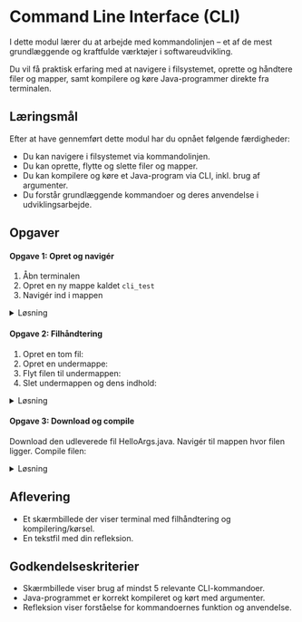 # Command Line Interface (CLI)
I dette modul lærer du at arbejde med kommandolinjen – et af de mest grundlæggende og kraftfulde værktøjer i softwareudvikling. 

Du vil få praktisk erfaring med at navigere i filsystemet, oprette og håndtere filer og mapper, samt kompilere og køre Java-programmer direkte fra terminalen.

## Læringsmål
Efter at have gennemført dette modul har du opnået følgende færdigheder:

 - Du kan navigere i filsystemet via kommandolinjen.
 - Du kan oprette, flytte og slette filer og mapper.
 - Du kan kompilere og køre et Java-program via CLI, inkl. brug af argumenter.
 - Du forstår grundlæggende kommandoer og deres anvendelse i udviklingsarbejde.
 
## Opgaver

#### Opgave 1: Opret og navigér
1. Åbn terminalen
2. Opret en ny mappe kaldet `cli_test`
3. Navigér ind i mappen

<details>
  <summary>Løsning</summary>
  
  ````bash
  mkdir cli_test
  cd cli_test
  ````
</details>

#### Opgave 2: Filhåndtering
1. Opret en tom fil:
2. Opret en undermappe:
3. Flyt filen til undermappen:
4. Slet undermappen og dens indhold:

<details>
  <summary>Løsning</summary>
  
  ````bash
    touch info.txt
    mkdir archive
    mv info.txt archive/
    rm -r archive
  ````
</details>

#### Opgave 3: Download og compile
Download den udleverede fil HelloArgs.java.
Navigér til mappen hvor filen ligger.
Compile filen:

<details>
  <summary>Løsning</summary>
  
  ````bash
  javac HelloArgs.java
  java HelloArgs Michael Viuff
  ````
</details>

## Aflevering

 - Et skærmbillede der viser terminal med filhåndtering og kompilering/kørsel.
 - En tekstfil med din refleksion.

## Godkendelseskriterier

 - Skærmbillede viser brug af mindst 5 relevante CLI-kommandoer.
 - Java-programmet er korrekt kompileret og kørt med argumenter.
 - Refleksion viser forståelse for kommandoernes funktion og anvendelse.